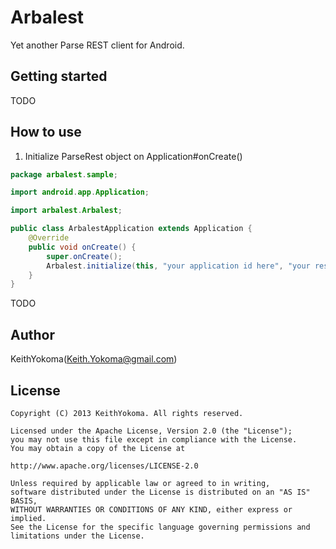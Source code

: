 # Arbalest

Yet another Parse REST client for Android.

## Getting started

TODO

## How to use

1. Initialize ParseRest object on Application#onCreate()

```Java
package arbalest.sample;

import android.app.Application;

import arbalest.Arbalest;

public class ArbalestApplication extends Application {
    @Override
    public void onCreate() {
        super.onCreate();
        Arbalest.initialize(this, "your application id here", "your rest key here");
    }
}
```

TODO

## Author

KeithYokoma(Keith.Yokoma@gmail.com)

## License

```
Copyright (C) 2013 KeithYokoma. All rights reserved.

Licensed under the Apache License, Version 2.0 (the "License");
you may not use this file except in compliance with the License.
You may obtain a copy of the License at

http://www.apache.org/licenses/LICENSE-2.0

Unless required by applicable law or agreed to in writing,
software distributed under the License is distributed on an "AS IS" BASIS,
WITHOUT WARRANTIES OR CONDITIONS OF ANY KIND, either express or implied.
See the License for the specific language governing permissions and
limitations under the License.
```
